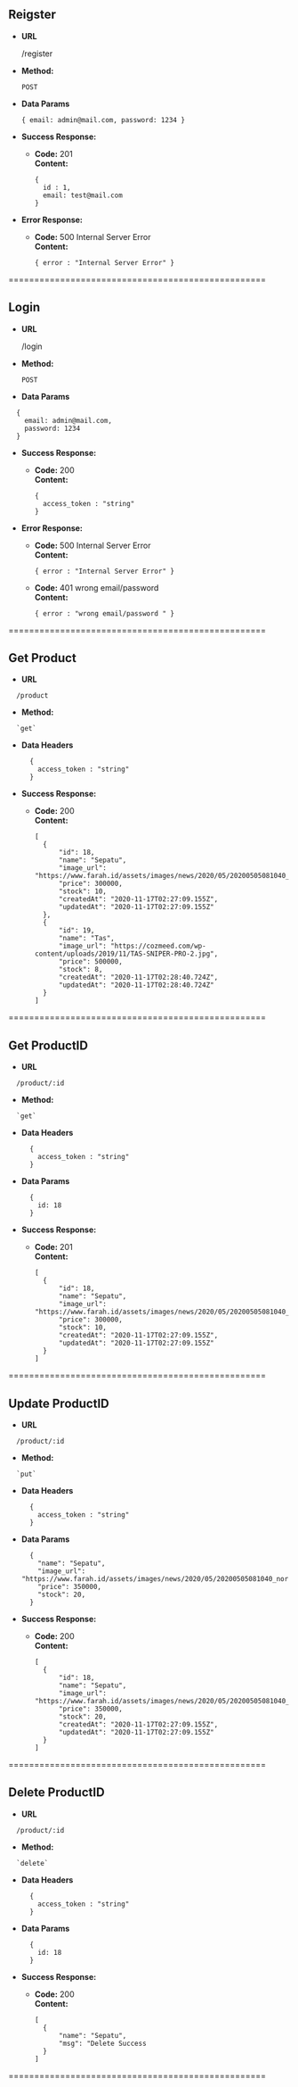 **Reigster**
----

* **URL**

  /register

* **Method:**

  `POST`

* **Data Params**

  `{
    email: admin@mail.com,
    password: 1234
  }`

* **Success Response:**

  * **Code:** 201 <br />
    **Content:** 
    ```
    {
      id : 1,
      email: test@mail.com
    }
    ```

* **Error Response:**

  * **Code:** 500 Internal Server Error <br />
    **Content:** 
    ```
    { error : "Internal Server Error" }
    ```

==================================================

**Login**
----

* **URL**

  /login

* **Method:**

  `POST`

* **Data Params**
```
  {
    email: admin@mail.com,
    password: 1234
  }
```

* **Success Response:**

  * **Code:** 200 <br />
    **Content:** 
    ```
    {
      access_token : "string"
    }
    ```

* **Error Response:**

  * **Code:** 500 Internal Server Error <br />
    **Content:** 
    ```
    { error : "Internal Server Error" }
    ```

  * **Code:** 401 wrong email/password <br />
    **Content:** 
    ```
    { error : "wrong email/password " }
    ```

==================================================

**Get Product**
----

* **URL**
```
  /product
```
* **Method:**
```
  `get`
```
* **Data Headers**

  ```
    {
      access_token : "string"
    }
  ```

* **Success Response:**

  * **Code:** 200 <br />
    **Content:** 
    ```
    [
      {
          "id": 18,
          "name": "Sepatu",
          "image_url": "https://www.farah.id/assets/images/news/2020/05/20200505081040_normal.jpg",
          "price": 300000,
          "stock": 10,
          "createdAt": "2020-11-17T02:27:09.155Z",
          "updatedAt": "2020-11-17T02:27:09.155Z"
      },
      {
          "id": 19,
          "name": "Tas",
          "image_url": "https://cozmeed.com/wp-content/uploads/2019/11/TAS-SNIPER-PRO-2.jpg",
          "price": 500000,
          "stock": 8,
          "createdAt": "2020-11-17T02:28:40.724Z",
          "updatedAt": "2020-11-17T02:28:40.724Z"
      }
    ]
    ```

==================================================

**Get ProductID**
----

* **URL**
```
  /product/:id
```
* **Method:**
```
  `get`
```
* **Data Headers**

  ```
    {
      access_token : "string"
    }
  ```

* **Data Params**

  ```
    {
      id: 18
    }
  ```

* **Success Response:**

  * **Code:** 201 <br />
    **Content:** 
    ```
    [
      {
          "id": 18,
          "name": "Sepatu",
          "image_url": "https://www.farah.id/assets/images/news/2020/05/20200505081040_normal.jpg",
          "price": 300000,
          "stock": 10,
          "createdAt": "2020-11-17T02:27:09.155Z",
          "updatedAt": "2020-11-17T02:27:09.155Z"
      }
    ]
    ```

==================================================

**Update ProductID**
----

* **URL**
```
  /product/:id
```
* **Method:**
```
  `put`
```
* **Data Headers**

  ```
    {
      access_token : "string"
    }
  ```

* **Data Params**

  ```
    {
      "name": "Sepatu",
      "image_url": "https://www.farah.id/assets/images/news/2020/05/20200505081040_normal.jpg",
      "price": 350000,
      "stock": 20,
    }
  ```

* **Success Response:**

  * **Code:** 200 <br />
    **Content:** 
    ```
    [
      {
          "id": 18,
          "name": "Sepatu",
          "image_url": "https://www.farah.id/assets/images/news/2020/05/20200505081040_normal.jpg",
          "price": 350000,
          "stock": 20,
          "createdAt": "2020-11-17T02:27:09.155Z",
          "updatedAt": "2020-11-17T02:27:09.155Z"
      }
    ]
    ```

==================================================

**Delete ProductID**
----

* **URL**
```
  /product/:id
```
* **Method:**
```
  `delete`
```
* **Data Headers**

  ```
    {
      access_token : "string"
    }
  ```

* **Data Params**

  ```
    {
      id: 18
    }
  ```

* **Success Response:**

  * **Code:** 200 <br />
    **Content:** 
    ```
    [
      {
          "name": "Sepatu",
          "msg": "Delete Success
      }
    ]
    ```

==================================================